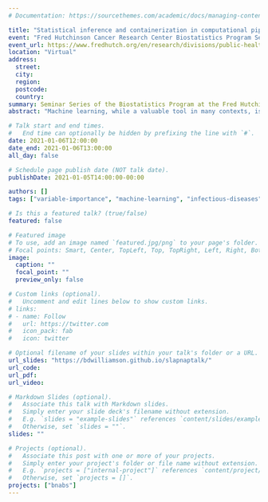 ```yaml
---
# Documentation: https://sourcethemes.com/academic/docs/managing-content/

title: "Statistical inference and containerization in computational pipelines"
event: "Fred Hutchinson Cancer Research Center Biostatistics Program Seminar Series"
event_url: https://www.fredhutch.org/en/research/divisions/public-health-sciences-division/research/biostatistics/seminars-events.html
location: "Virtual"
address:
  street:
  city:
  region:
  postcode:
  country:
summary: Seminar Series of the Biostatistics Program at the Fred Hutchinson Cancer Research Center
abstract: "Machine learning, while a valuable tool in many contexts, is often used without reliable checks to ensure that the resulting predictions are useful and reproducible. In this talk, I will discuss three approaches towards a more principled use of machine learning: inference on the goodness of fit, inference on variable importance, and containerization. Inference on meaningful target parameters in the context of machine learning can be a helpful part of the data analysis pipeline, ensuring that the predictions made are achieving some level of good performance. The use of containers allows for explicit standardization of an entire computing environment, from the operating system down to specific software packages. As case study, we will consider the task of selecting broadly neutralizing antibody (bnAb) regimens for future efficacy trials using machine learning, and a computational platform for doing so that incorporates the above methods. This is joint work with Craig Magaret, Sohail Nizam, Peter Gilbert, and David Benkeser."

# Talk start and end times.
#   End time can optionally be hidden by prefixing the line with `#`.
date: 2021-01-06T12:00:00
date_end: 2021-01-06T13:00:00
all_day: false

# Schedule page publish date (NOT talk date).
publishDate: 2021-01-05T14:00:00-00:00

authors: []
tags: ["variable-importance", "machine-learning", "infectious-diseases"]

# Is this a featured talk? (true/false)
featured: false

# Featured image
# To use, add an image named `featured.jpg/png` to your page's folder.
# Focal points: Smart, Center, TopLeft, Top, TopRight, Left, Right, BottomLeft, Bottom, BottomRight.
image:
  caption: ""
  focal_point: ""
  preview_only: false

# Custom links (optional).
#   Uncomment and edit lines below to show custom links.
# links:
# - name: Follow
#   url: https://twitter.com
#   icon_pack: fab
#   icon: twitter

# Optional filename of your slides within your talk's folder or a URL.
url_slides: "https://bdwilliamson.github.io/slapnaptalk/"
url_code:
url_pdf:
url_video:

# Markdown Slides (optional).
#   Associate this talk with Markdown slides.
#   Simply enter your slide deck's filename without extension.
#   E.g. `slides = "example-slides"` references `content/slides/example-slides.md`.
#   Otherwise, set `slides = ""`.
slides: ""

# Projects (optional).
#   Associate this post with one or more of your projects.
#   Simply enter your project's folder or file name without extension.
#   E.g. `projects = ["internal-project"]` references `content/project/deep-learning/index.md`.
#   Otherwise, set `projects = []`.
projects: ["bnabs"]
---
```

